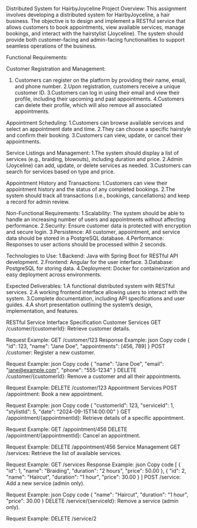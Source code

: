 Distributed System for HairbyJoyceline
Project Overview: This assignment involves developing a distributed system for HairbyJoyceline, a hair business. The objective is to design and implement a RESTful service that allows customers to book appointments, view available services, manage bookings, and interact with the hairstylist (Joyceline). The system should provide both customer-facing and admin-facing functionalities to support seamless operations of the business.

Functional Requirements:

Customer Registration and Management:
1. Customers can register on the platform by providing their name, email, and phone number.
2.Upon registration, customers receive a unique customer ID.
3.Customers can log in using their email and view their profile, including their upcoming and past appointments.
4.Customers can delete their profile, which will also remove all associated appointments.

Appointment Scheduling:
1.Customers can browse available services and select an appointment date and time.
2.They can choose a specific hairstyle and confirm their booking.
3.Customers can view, update, or cancel their appointments.

Service Listings and Management:
1.The system should display a list of services (e.g., braiding, blowouts), including duration and price.
2.Admin (Joyceline) can add, update, or delete services as needed.
3.Customers can search for services based on type and price.

Appointment History and Transactions:
1.Customers can view their appointment history and the status of any completed bookings.
2.The system should track all transactions (i.e., bookings, cancellations) and keep a record for admin review.

Non-Functional Requirements:
1.Scalability: The system should be able to handle an increasing number of users and appointments without affecting performance.
2.Security: Ensure customer data is protected with encryption and secure login.
3.Persistence: All customer, appointment, and service data should be stored in a PostgreSQL database.
4.Performance: Responses to user actions should be processed within 2 seconds.

Technologies to Use:
1.Backend: Java with Spring Boot for RESTful API development.
2.Frontend: Angular for the user interface.
3.Database: PostgreSQL for storing data.
4.Deployment: Docker for containerization and easy deployment across environments.

Expected Deliverables:
1.A functional distributed system with RESTful services.
2.A working frontend interface allowing users to interact with the system.
3.Complete documentation, including API specifications and user guides.
4.A short presentation outlining the system’s design, implementation, and features.


RESTful Service Interface Specification
Customer Services
GET /customer/{customerId}: Retrieve customer details.

Request Example: GET /customer/123
Response Example:
json
Copy code
{
  "id": 123,
  "name": "Jane Doe",
  "appointments": [456, 789]
}
POST /customer: Register a new customer.

Request Example:
json
Copy code
{
  "name": "Jane Doe",
  "email": "jane@example.com",
  "phone": "555-1234"
}
DELETE /customer/{customerId}: Remove a customer and all their appointments.

Request Example: DELETE /customer/123
Appointment Services
POST /appointment: Book a new appointment.

Request Example:
json
Copy code
{
  "customerId": 123,
  "serviceId": 1,
  "stylistId": 5,
  "date": "2024-09-15T14:00:00"
}
GET /appointment/{appointmentId}: Retrieve details of a specific appointment.

Request Example: GET /appointment/456
DELETE /appointment/{appointmentId}: Cancel an appointment.

Request Example: DELETE /appointment/456
Service Management
GET /services: Retrieve the list of available services.

Request Example: GET /services
Response Example:
json
Copy code
[
  {
    "id": 1,
    "name": "Braiding",
    "duration": "2 hours",
    "price": 50.00
  },
  {
    "id": 2,
    "name": "Haircut",
    "duration": "1 hour",
    "price": 30.00
  }
]
POST /service: Add a new service (admin only).

Request Example:
json
Copy code
{
  "name": "Haircut",
  "duration": "1 hour",
  "price": 30.00
}
DELETE /service/{serviceId}: Remove a service (admin only).

Request Example: DELETE /service/2
